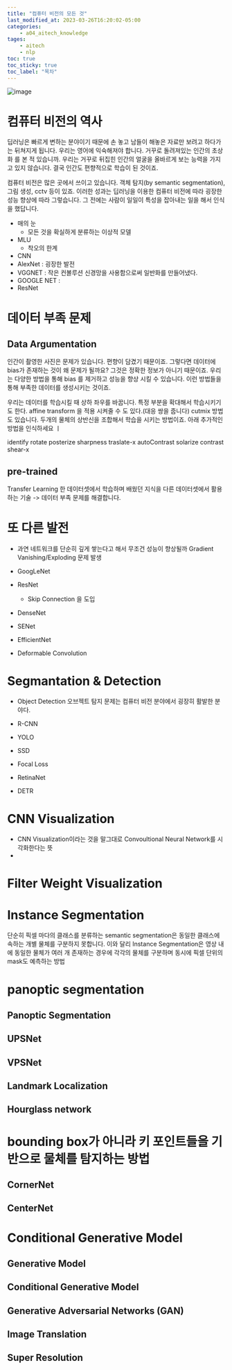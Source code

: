 ```yaml
---
title: "컴퓨터 비전의 모든 것"
last_modified_at: 2023-03-26T16:20:02-05:00
categories:
    - a04_aitech_knowledge
tages:
    - aitech
    - nlp
toc: true
toc_sticky: true
toc_label: "목차"
---
```



![image](../../../image/aitech.png)



# 컴퓨터 비전의 역사
딥러닝은 빠르게 변하는 분야이기 때문에 손 놓고 남들이 해놓은 자료만 보려고 하다가는 뒤쳐지게 됩니다. 우리는 영어에 익숙해져야 합니다. 거꾸로 돌려져있는 인간의 초상화 를 본 적 있습니까. 우리는 거꾸로 뒤집힌 인간의 얼굴을 올바르게 보는 능력을 가지고 있지 않습니다. 결국 인간도 편향적으로 학습이 된 것이죠. 

컴퓨터 비전은 많은 곳에서 쓰이고 있습니다. 객체 탐지(by semantic segmentation), 그림 생성, cctv 등이 있죠. 이러한 성과는 딥러닝을 이용한 컴퓨터 비전에 따라 굉장한 성능 향상에 따라 그렇습니다. 그 전에는 사람이 일일이 특성을 잡아내는 일을 해서 인식을 했답니다.

- 매의 눈
  - 모든 것을 확실하게 분류하는 이상적 모델
- MLU
  - 착오의 한계
- CNN
- AlexNet : 굉장한 발전
- VGGNET : 작은 컨볼루션 신경망을 사용함으로써 일반화를 만들어냈다.
- GOOGLE NET : 
- ResNet


# 데이터 부족 문제
## Data Argumentation
인간이 촬영한 사진은 문제가 있습니다. 편향이 담겼기 때문이죠. 그렇다면 데이터에 bias가 존재하는 것이 왜 문제가 될까요?
그것은 정확한 정보가 아니기 때문이죠. 우리는 다양한 방법을 통해 bias 를 제거하고 성능을 향상 시킬 수 있습니다. 이런 방법들을 통해 부족한 데이터를 생성시키는 것이죠.

우리는 데이터를 학습시킬 때 상하 좌우를 바꿉니다.  특정 부분을 확대해서 학습시키기도 한다. affine transform 을 적용 시켜줄 수 도 있다.(대응 쌍을 줍니다) cutmix 방법도 있습니다. 두개의 물체의 상반신을 조합해서 학습을 시키는 방법이죠. 아래  추가적인 방법을 인식하세요 ㅣ

identify
rotate
posterize
sharpness
traslate-x
autoContrast
solarize
contrast
shear-x

## pre-trained 
Transfer Learning 한 데이터셋에서 학습하며 배웠던 지식을 다른 데이터셋에서 활용하는 기술 -> 데이터 부족 문제를 해결합니다.


# 또 다른 발전
- 과연 네트워크를 단순히 깊게 쌓는다고 해서 무조건 성능이 향상될까
Gradient Vanishing/Exploding 문제 발생

- GoogLeNet
- ResNet 
  - Skip Connection 을 도입
- DenseNet
- SENet
- EfficientNet
- Deformable Convolution


# Segmantation & Detection

- Object Detection
오브젝트 탐지 문제는 컴퓨터 비전 분야에서 굉장히 활발한 분야다. 
 
- R-CNN

- YOLO

- SSD

- Focal Loss

- RetinaNet

- DETR




# CNN Visualization
- CNN Visualization이라는 것을 말그대로 Convoultional Neural Network를 시각화한다는 뜻
- 


# Filter Weight Visualization


#  Instance Segmentation
단순히 픽셀 마다의 클래스를 분류하는 semantic segmentation은 동일한 클래스에 속하는 개별 물체를 구분하지 못합니다. 이와 달리 Instance Segmentation은 영상 내에 동일한 물체가 여러 개 존재하는 경우에 각각의 물체를 구분하며 동시에 픽셀 단위의 mask도 예측하는 방법

# panoptic segmentation

## Panoptic Segmentation

## UPSNet

## VPSNet

## Landmark Localization

## Hourglass network

# bounding box가 아니라 키 포인트들을 기반으로 물체를 탐지하는 방법
## CornerNet
## CenterNet


# Conditional Generative Model
## Generative Model
## Conditional Generative Model
## Generative Adversarial Networks (GAN)
## Image Translation
## Super Resolution
